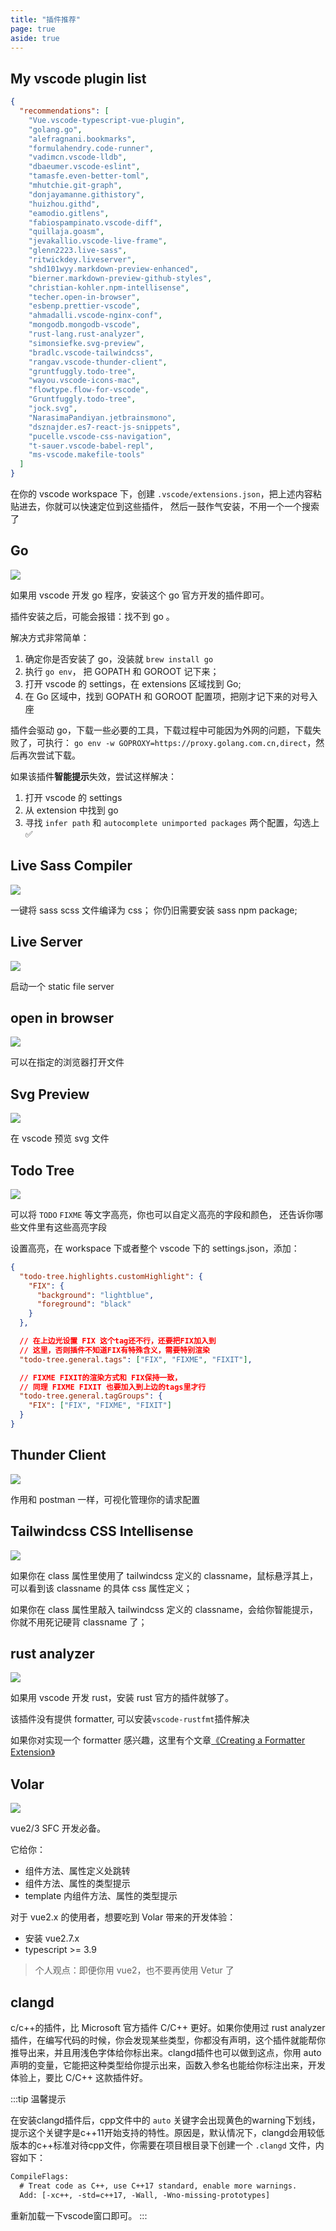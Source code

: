 ```yaml
---
title: "插件推荐"
page: true
aside: true
---
```


## My vscode plugin list

```json
{
  "recommendations": [
    "Vue.vscode-typescript-vue-plugin",
    "golang.go",
    "alefragnani.bookmarks",
    "formulahendry.code-runner",
    "vadimcn.vscode-lldb",
    "dbaeumer.vscode-eslint",
    "tamasfe.even-better-toml",
    "mhutchie.git-graph",
    "donjayamanne.githistory",
    "huizhou.githd",
    "eamodio.gitlens",
    "fabiospampinato.vscode-diff",
    "quillaja.goasm",
    "jevakallio.vscode-live-frame",
    "glenn2223.live-sass",
    "ritwickdey.liveserver",
    "shd101wyy.markdown-preview-enhanced",
    "bierner.markdown-preview-github-styles",
    "christian-kohler.npm-intellisense",
    "techer.open-in-browser",
    "esbenp.prettier-vscode",
    "ahmadalli.vscode-nginx-conf",
    "mongodb.mongodb-vscode",
    "rust-lang.rust-analyzer",
    "simonsiefke.svg-preview",
    "bradlc.vscode-tailwindcss",
    "rangav.vscode-thunder-client",
    "gruntfuggly.todo-tree",
    "wayou.vscode-icons-mac",
    "flowtype.flow-for-vscode",
    "Gruntfuggly.todo-tree",
    "jock.svg",
    "NarasimaPandiyan.jetbrainsmono",
    "dsznajder.es7-react-js-snippets",
    "pucelle.vscode-css-navigation",
    "t-sauer.vscode-babel-repl",
    "ms-vscode.makefile-tools"
  ]
}
```

在你的 vscode workspace 下，创建 `.vscode/extensions.json`，把上述内容粘贴进去，你就可以快速定位到这些插件，
然后一鼓作气安装，不用一个一个搜索了

## Go

![](/vscode-plugin-go.png)

如果用 vscode 开发 go 程序，安装这个 go 官方开发的插件即可。

插件安装之后，可能会报错：找不到 go 。

解决方式非常简单：

1. 确定你是否安装了 go，没装就 `brew install go`
2. 执行 `go env`， 把 GOPATH 和 GOROOT 记下来；
3. 打开 vscode 的 settings，在 extensions 区域找到 Go;
4. 在 Go 区域中，找到 GOPATH 和 GOROOT 配置项，把刚才记下来的对号入座

插件会驱动 go，下载一些必要的工具，下载过程中可能因为外网的问题，下载失败了，可执行：
`go env -w GOPROXY=https://proxy.golang.com.cn,direct`，然后再次尝试下载。

如果该插件**智能提示**失效，尝试这样解决：

1. 打开 vscode 的 settings
2. 从 extension 中找到 go
3. 寻找 `infer path` 和 `autocomplete unimported packages` 两个配置，勾选上 ✅

## Live Sass Compiler

![](/vscode-plugin-live-sass-compiler.png)

一键将 sass scss 文件编译为 css；
你仍旧需要安装 sass npm package;

## Live Server

![](/vscode-plugin-live-server.png)

启动一个 static file server

## open in browser

![](/vscode-plugin-open-in-browser.png)

可以在指定的浏览器打开文件

## Svg Preview

![](/vscode-plugin-svg-preview.png)

在 vscode 预览 svg 文件

## Todo Tree

![](/vscode-plugin-todo-tree.png)

可以将 `TODO` `FIXME` 等文字高亮，你也可以自定义高亮的字段和颜色，
还告诉你哪些文件里有这些高亮字段

设置高亮，在 workspace 下或者整个 vscode 下的 settings.json，添加：

```json
{
  "todo-tree.highlights.customHighlight": {
    "FIX": {
      "background": "lightblue",
      "foreground": "black"
    }
  },

  // 在上边光设置 FIX 这个tag还不行，还要把FIX加入到
  // 这里，否则插件不知道FIX有特殊含义，需要特别渲染
  "todo-tree.general.tags": ["FIX", "FIXME", "FIXIT"],

  // FIXME FIXIT的渲染方式和 FIX保持一致，
  // 同理 FIXME FIXIT 也要加入到上边的tags里才行
  "todo-tree.general.tagGroups": {
    "FIX": ["FIX", "FIXME", "FIXIT"]
  }
}
```

## Thunder Client

![](/vscode-plugin-thunder-client.png)

作用和 postman 一样，可视化管理你的请求配置

## Tailwindcss CSS Intellisense

![](/vscode-plugin-tailwindcss-intellisense.png)

如果你在 class 属性里使用了 tailwindcss 定义的 classname，鼠标悬浮其上，
可以看到该 classname 的具体 css 属性定义；

如果你在 class 属性里敲入 tailwindcss 定义的 classname，会给你智能提示，
你就不用死记硬背 classname 了；

## rust analyzer

![](/vscode-plugin-rust-analyzer.png)

如果用 vscode 开发 rust，安装 rust 官方的插件就够了。

该插件没有提供 formatter, 可以安装`vscode-rustfmt`插件解决

如果你对实现一个 formatter 感兴趣，这里有个文章[《Creating a Formatter Extension》](https://code.visualstudio.com/blogs/2016/11/15/formatters-best-practices)

## Volar

![](/vscode-plugin-volar.png)

vue2/3 SFC 开发必备。

它给你：

- 组件方法、属性定义处跳转
- 组件方法、属性的类型提示
- template 内组件方法、属性的类型提示

对于 vue2.x 的使用者，想要吃到 Volar 带来的开发体验：

- 安装 vue2.7.x
- typescript >= 3.9

> 个人观点：即便你用 vue2，也不要再使用 Vetur 了


## clangd
c/c++的插件，比 Microsoft 官方插件 C/C++ 更好。如果你使用过 rust analyzer 插件，在编写代码的时候，你会发现某些类型，你都没有声明，这个插件就能帮你推导出来，并且用浅色字体给你标出来。clangd插件也可以做到这点，你用 auto 声明的变量，它能把这种类型给你提示出来，函数入参名也能给你标注出来，开发体验上，要比 C/C++ 这款插件好。

:::tip <TipIcon />
温馨提示 

在安装clangd插件后，cpp文件中的 `auto` 关键字会出现黄色的warning下划线，提示这个关键字是c++11开始支持的特性。原因是，默认情况下，clangd会用较低版本的c++标准对待cpp文件，你需要在项目根目录下创建一个 `.clangd` 文件，内容如下：

```txt 
CompileFlags:
  # Treat code as C++, use C++17 standard, enable more warnings.
  Add: [-xc++, -std=c++17, -Wall, -Wno-missing-prototypes]
```

重新加载一下vscode窗口即可。
:::

<Giscus />
